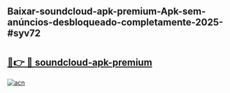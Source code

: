 ## Baixar-soundcloud-apk-premium-Apk-sem-anúncios-desbloqueado-completamente-2025-#syv72

# <h2><a href="https://ainizakaria.my?title=soundcloud-apk-premium&ref=20M">🔗👉 🔴 soundcloud-apk-premium</a></h2>

[![acn](https://github.com/user-attachments/assets/0f9c940e-d8b0-45ae-aac7-cd30a18b3e1c)](https://ainizakaria.my?title=soundcloud-apk-premium&ref=20M)

